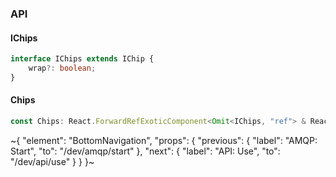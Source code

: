 

### API

#### IChips

```ts
interface IChips extends IChip {
    wrap?: boolean;
}
```

#### Chips

```ts
const Chips: React.ForwardRefExoticComponent<Omit<IChips, "ref"> & React.RefAttributes<unknown>>;
```

~{
  "element": "BottomNavigation",
  "props": {
    "previous": {
      "label": "AMQP: Start",
      "to": "/dev/amqp/start"
    },
    "next": {
      "label": "API: Use",
      "to": "/dev/api/use"
    }
  }
}~
